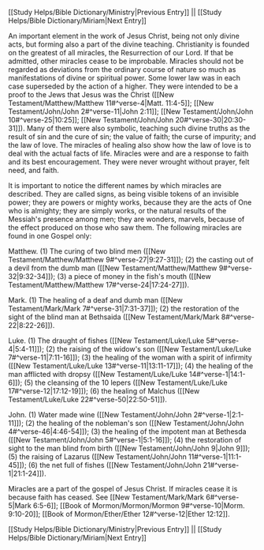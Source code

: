 [[Study Helps/Bible Dictionary/Ministry|Previous Entry]]  ||  [[Study Helps/Bible Dictionary/Miriam|Next Entry]]

 An important element in the work of Jesus Christ, being not only divine acts, but forming also a part of the divine teaching. Christianity is founded on the greatest of all miracles, the Resurrection of our Lord. If that be admitted, other miracles cease to be improbable. Miracles should not be regarded as deviations from the ordinary course of nature so much as manifestations of divine or spiritual power. Some lower law was in each case superseded by the action of a higher. They were intended to be a proof to the Jews that Jesus was the Christ ([[New Testament/Matthew/Matthew 11#^verse-4|Matt. 11:4-5]]; [[New Testament/John/John 2#^verse-11|John 2:11]]; [[New Testament/John/John 10#^verse-25|10:25]]; [[New Testament/John/John 20#^verse-30|20:30-31]]). Many of them were also symbolic, teaching such divine truths as the result of sin and the cure of sin; the value of faith; the curse of impurity; and the law of love. The miracles of healing also show how the law of love is to deal with the actual facts of life. Miracles were and are a response to faith and its best encouragement. They were never wrought without prayer, felt need, and faith.

 It is important to notice the different names by which miracles are described. They are called signs, as being visible tokens of an invisible power; they are powers or mighty works, because they are the acts of One who is almighty; they are simply works, or the natural results of the Messiah's presence among men; they are wonders, marvels, because of the effect produced on those who saw them. The following miracles are found in one Gospel only:

 Matthew. (1) The curing of two blind men ([[New Testament/Matthew/Matthew 9#^verse-27|9:27-31]]); (2) the casting out of a devil from the dumb man ([[New Testament/Matthew/Matthew 9#^verse-32|9:32-34]]); (3) a piece of money in the fish's mouth ([[New Testament/Matthew/Matthew 17#^verse-24|17:24-27]]).

 Mark. (1) The healing of a deaf and dumb man ([[New Testament/Mark/Mark 7#^verse-31|7:31-37]]); (2) the restoration of the sight of the blind man at Bethsaida ([[New Testament/Mark/Mark 8#^verse-22|8:22-26]]).

 Luke. (1) The draught of fishes ([[New Testament/Luke/Luke 5#^verse-4|5:4-11]]); (2) the raising of the widow's son ([[New Testament/Luke/Luke 7#^verse-11|7:11-16]]); (3) the healing of the woman with a spirit of infirmity ([[New Testament/Luke/Luke 13#^verse-11|13:11-17]]); (4) the healing of the man afflicted with dropsy ([[New Testament/Luke/Luke 14#^verse-1|14:1-6]]); (5) the cleansing of the 10 lepers ([[New Testament/Luke/Luke 17#^verse-12|17:12-19]]); (6) the healing of Malchus ([[New Testament/Luke/Luke 22#^verse-50|22:50-51]]).

 John. (1) Water made wine ([[New Testament/John/John 2#^verse-1|2:1-11]]); (2) the healing of the nobleman's son ([[New Testament/John/John 4#^verse-46|4:46-54]]); (3) the healing of the impotent man at Bethesda ([[New Testament/John/John 5#^verse-1|5:1-16]]); (4) the restoration of sight to the man blind from birth ([[New Testament/John/John 9|John 9]]); (5) the raising of Lazarus ([[New Testament/John/John 11#^verse-1|11:1-45]]); (6) the net full of fishes ([[New Testament/John/John 21#^verse-1|21:1-24]]).

 Miracles are a part of the gospel of Jesus Christ. If miracles cease it is because faith has ceased. See [[New Testament/Mark/Mark 6#^verse-5|Mark 6:5-6]]; [[Book of Mormon/Mormon/Mormon 9#^verse-10|Morm. 9:10-20]]; [[Book of Mormon/Ether/Ether 12#^verse-12|Ether 12:12]].

[[Study Helps/Bible Dictionary/Ministry|Previous Entry]]  ||  [[Study Helps/Bible Dictionary/Miriam|Next Entry]]